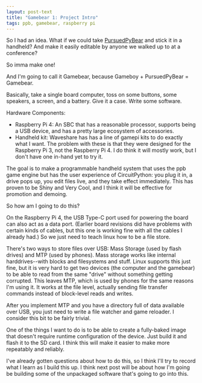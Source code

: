```yaml
---
layout: post-text
title: "Gamebear 1: Project Intro"
tags: ppb, gamebear, raspberry pi
---
```


So I had an idea. What if we could take [PursuedPyBear](https://ppb.dev/) and stick it in a handheld? And make it easily editable by anyone we walked up to at a conference?

So imma make one!

And I'm going to call it Gamebear, because Gameboy + PursuedPyBear = Gamebear.

Basically, take a single board computer, toss on some buttons, some speakers, a screen, and a battery. Give it a case. Write some software.

Hardware Components:

* Raspberry Pi 4: An SBC that has a reasonable processor, supports being a USB device, and has a pretty large ecosystem of accessories.
* Handheld kit: Waveshare has has a line of gamepi kits to do exactly what I want. The problem with these is that they were designed for the Raspberry Pi 3, not the Raspberry Pi 4. I do think it will mostly work, but I don't have one in-hand yet to try it.

The goal is to make a programmable handheld system that uses the ppb game engine but has the user experience of CircuitPython: you plug it in, a drive pops up, you edit files live, and they take effect immediately. This has proven to be Shiny and Very Cool, and I think it will be effective for promotion and demoing.

So how am I going to do this?

On the Raspberry Pi 4, the USB Type-C port used for powering the board can also act as a data port. (Earlier board revisions did have problems with certain kinds of cables, but this one is working fine with all the cables I already had.) So we just need to teach linux how to be a file store.

There's two ways to store files over USB: Mass Storage (used by flash drives) and MTP (used by phones). Mass storage works like internal harddrives--with blocks and filesystems and stuff. Linux supports this just fine, but it is very hard to get two devices (the computer and the gamebear) to be able to read from the same "drive" without something getting corrupted. This leaves MTP, which is used by phones for the same reasons I'm using it. It works at the file level, actually sending file transfer commands instead of block-level reads and writes.

After you implement MTP and you have a directory full of data available over USB, you just need to write a file watcher and game reloader. I consider this bit to be fairly trivial.

One of the things I want to do is to be able to create a fully-baked image that doesn't require runtime configuration of the device. Just build it and flash it to the SD card. I think this will make it easier to make more repeatably and reliably.

I've already gotten questions about how to do this, so I think I'll try to record what I learn as I build this up. I think next post will be about how I'm going be building some of the unpackaged software that's going to go into this.
